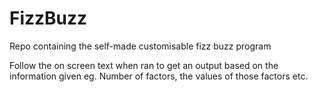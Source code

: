 # FizzBuzz
 Repo containing the self-made customisable fizz buzz program
 
 Follow the on screen text when ran to get an output based on the information given eg. Number of factors, the values of those factors etc.
